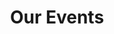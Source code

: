 ---
title: "Our Events"
draft: false
# page title background image
bg_image: "images/backgrounds/page-title.jpg"
# meta description
description : ""
---